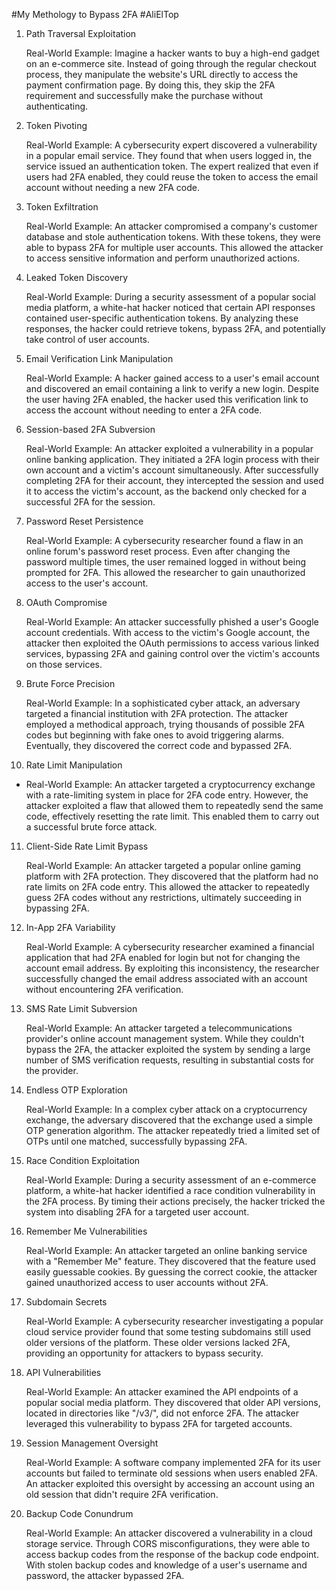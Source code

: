 #My Methology to Bypass 2FA #AliElTop
1. Path Traversal Exploitation

    Real-World Example: Imagine a hacker wants to buy a high-end gadget on an e-commerce site. Instead of going through the regular checkout process, they manipulate the website's URL directly to access the payment confirmation page. By doing this, they skip the 2FA requirement and successfully make the purchase without authenticating.

2. Token Pivoting

    Real-World Example: A cybersecurity expert discovered a vulnerability in a popular email service. They found that when users logged in, the service issued an authentication token. The expert realized that even if users had 2FA enabled, they could reuse the token to access the email account without needing a new 2FA code.

3. Token Exfiltration

    Real-World Example: An attacker compromised a company's customer database and stole authentication tokens. With these tokens, they were able to bypass 2FA for multiple user accounts. This allowed the attacker to access sensitive information and perform unauthorized actions.

4. Leaked Token Discovery

    Real-World Example: During a security assessment of a popular social media platform, a white-hat hacker noticed that certain API responses contained user-specific authentication tokens. By analyzing these responses, the hacker could retrieve tokens, bypass 2FA, and potentially take control of user accounts.

5. Email Verification Link Manipulation

    Real-World Example: A hacker gained access to a user's email account and discovered an email containing a link to verify a new login. Despite the user having 2FA enabled, the hacker used this verification link to access the account without needing to enter a 2FA code.

6. Session-based 2FA Subversion

    Real-World Example: An attacker exploited a vulnerability in a popular online banking application. They initiated a 2FA login process with their own account and a victim's account simultaneously. After successfully completing 2FA for their account, they intercepted the session and used it to access the victim's account, as the backend only checked for a successful 2FA for the session.

7. Password Reset Persistence

    Real-World Example: A cybersecurity researcher found a flaw in an online forum's password reset process. Even after changing the password multiple times, the user remained logged in without being prompted for 2FA. This allowed the researcher to gain unauthorized access to the user's account.

8. OAuth Compromise

    Real-World Example: An attacker successfully phished a user's Google account credentials. With access to the victim's Google account, the attacker then exploited the OAuth permissions to access various linked services, bypassing 2FA and gaining control over the victim's accounts on those services.

9. Brute Force Precision

    Real-World Example: In a sophisticated cyber attack, an adversary targeted a financial institution with 2FA protection. The attacker employed a methodical approach, trying thousands of possible 2FA codes but beginning with fake ones to avoid triggering alarms. Eventually, they discovered the correct code and bypassed 2FA.

10. Rate Limit Manipulation
- Real-World Example: An attacker targeted a cryptocurrency exchange with a rate-limiting system in place for 2FA code entry. However, the attacker exploited a flaw that allowed them to repeatedly send the same code, effectively resetting the rate limit. This enabled them to carry out a successful brute force attack.

11. Client-Side Rate Limit Bypass

    Real-World Example: An attacker targeted a popular online gaming platform with 2FA protection. They discovered that the platform had no rate limits on 2FA code entry. This allowed the attacker to repeatedly guess 2FA codes without any restrictions, ultimately succeeding in bypassing 2FA.

12. In-App 2FA Variability

    Real-World Example: A cybersecurity researcher examined a financial application that had 2FA enabled for login but not for changing the account email address. By exploiting this inconsistency, the researcher successfully changed the email address associated with an account without encountering 2FA verification.

13. SMS Rate Limit Subversion

    Real-World Example: An attacker targeted a telecommunications provider's online account management system. While they couldn't bypass the 2FA, the attacker exploited the system by sending a large number of SMS verification requests, resulting in substantial costs for the provider.

14. Endless OTP Exploration

    Real-World Example: In a complex cyber attack on a cryptocurrency exchange, the adversary discovered that the exchange used a simple OTP generation algorithm. The attacker repeatedly tried a limited set of OTPs until one matched, successfully bypassing 2FA.

15. Race Condition Exploitation

    Real-World Example: During a security assessment of an e-commerce platform, a white-hat hacker identified a race condition vulnerability in the 2FA process. By timing their actions precisely, the hacker tricked the system into disabling 2FA for a targeted user account.

16. Remember Me Vulnerabilities

    Real-World Example: An attacker targeted an online banking service with a "Remember Me" feature. They discovered that the feature used easily guessable cookies. By guessing the correct cookie, the attacker gained unauthorized access to user accounts without 2FA.

17. Subdomain Secrets

    Real-World Example: A cybersecurity researcher investigating a popular cloud service provider found that some testing subdomains still used older versions of the platform. These older versions lacked 2FA, providing an opportunity for attackers to bypass security.

18. API Vulnerabilities

    Real-World Example: An attacker examined the API endpoints of a popular social media platform. They discovered that older API versions, located in directories like "/v3/", did not enforce 2FA. The attacker leveraged this vulnerability to bypass 2FA for targeted accounts.

19. Session Management Oversight

    Real-World Example: A software company implemented 2FA for its user accounts but failed to terminate old sessions when users enabled 2FA. An attacker exploited this oversight by accessing an account using an old session that didn't require 2FA verification.

20. Backup Code Conundrum

    Real-World Example: An attacker discovered a vulnerability in a cloud storage service. Through CORS misconfigurations, they were able to access backup codes from the response of the backup code endpoint. With stolen backup codes and knowledge of a user's username and password, the attacker bypassed 2FA.
